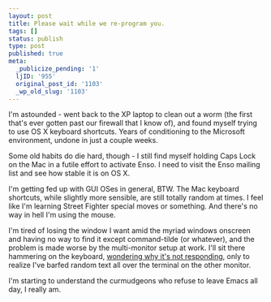 ```yaml
---
layout: post
title: Please wait while we re-program you.
tags: []
status: publish
type: post
published: true
meta:
  _publicize_pending: '1'
  ljID: '955'
  original_post_id: '1103'
  _wp_old_slug: '1103'
---
```

I'm astounded - went back to the XP laptop to clean out a worm (the first that's ever gotten past our firewall that I know of), and found myself trying to use OS X keyboard shortcuts.  Years of conditioning to the Microsoft environment, undone in just a couple weeks.

Some old habits do die hard, though - I still find myself holding Caps Lock on the Mac in a futile effort to activate Enso.  I need to visit the Enso mailing list and see how stable it is on OS X.

I'm getting fed up with GUI OSes in general, BTW.  The Mac keyboard shortcuts, while slightly more sensible, are still totally random at times.  I feel like I'm learning Street Fighter special moves or something.  And there's no way in hell I'm using the mouse.

I'm tired of losing the window I want amid the myriad windows onscreen and having no way to find it except command-tilde (or whatever), and the problem is made worse by the multi-monitor setup at work.  I'll sit there hammering on the keyboard, <a href="http://www.usabilityfirst.com/glossary/term_964.txl">wondering why it's not responding</a>, only to realize I've barfed random text all over the terminal on the other monitor.

I'm starting to understand the curmudgeons who refuse to leave Emacs all day, I really am.
